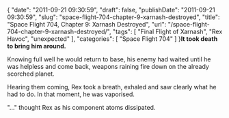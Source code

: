 {
    "date": "2011-09-21 09:30:59",
    "draft": false,
    "publishDate": "2011-09-21 09:30:59",
    "slug": "space-flight-704-chapter-9-xarnash-destroyed",
    "title": "Space Flight 704, Chapter 9: Xarnash Destroyed",
    "url": "\/space-flight-704-chapter-9-xarnash-destroyed\/",
    "tags": [
        "Final Flight of Xarnash",
        "Rex Havoc",
        "unexpected"
    ],
    "categories": [
        "Space Flight 704"
    ]
}**It took death to bring him around.**

Knowing full well he would return to base, his enemy had waited until he
was helpless and come back, weapons raining fire down on the already
scorched planet.

Hearing them coming, Rex took a breath, exhaled and saw clearly what he
had to do. In that moment, he was vaporised.

"..." thought Rex as his component atoms dissipated.
